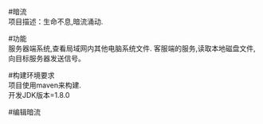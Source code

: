 #暗流   
项目描述：生命不息,暗流涌动.  

#功能   
服务器端系统,查看局域网内其他电脑系统文件.
客服端的服务,读取本地磁盘文件,向目标服务器发送信号。

#构建环境要求   
项目使用maven来构建.   
开发JDK版本=1.8.0  

#编辑暗流
